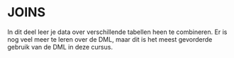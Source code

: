 # JOINS

In dit deel leer je data over verschillende tabellen heen te combineren. Er is nog veel meer te leren over de DML, maar dit is het meest gevorderde gebruik van de DML in deze cursus.
